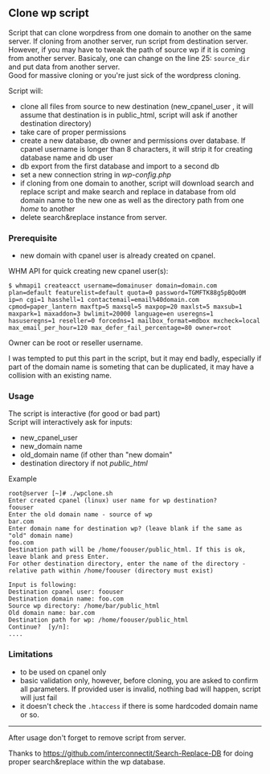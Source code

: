 ## Clone wp script ##

Script that can clone worpdress from one domain to another on the same server. If cloning from another server, run script from 
destination server. However, if you may have to tweak the path of source wp if it is coming from another server. Basicaly, one can change on the line 25: `source_dir` and put data from another server.    
Good for massive cloning or you're just sick of the wordpress cloning.  

Script will:

* clone all files from source to new destination (new_cpanel_user , it will assume that destination is in public_html, script will ask if another destination directory) 
* take care of proper permissions
* create a new database, db owner and permissions over database. If cpanel username is longer than 8 characters, it will strip it for creating database name and db user
* db export from the first database and import to a second db
* set a new connection string in *wp-config.php*
* if cloning from one domain to another, script will download search and replace script and make search and replace in database from old domain name to the new one as well as the directory path from one *home* to another
* delete search&replace instance from server.

### Prerequisite  ###

* new domain with cpanel user is already created on cpanel.

WHM API for quick creating new cpanel user(s):

```
$ whmapi1 createacct username=domainuser domain=domain.com plan=default featurelist=default quota=0 password=TGMFTK88g5pBQo0M ip=n cgi=1 hasshell=1 contactemail=email%40domain.com cpmod=paper_lantern maxftp=5 maxsql=5 maxpop=20 maxlst=5 maxsub=1 maxpark=1 maxaddon=3 bwlimit=20000 language=en useregns=1 hasuseregns=1 reseller=0 forcedns=1 mailbox_format=mdbox mxcheck=local max_email_per_hour=120 max_defer_fail_percentage=80 owner=root
```

Owner can be root or reseller username.

I was tempted to put this part in the script, but it may end badly, especially if part of the domain name is someting that can be duplicated, it may have a collision with an existing name.

### Usage ###
The script is interactive (for good or bad part)   
Script will interactively ask for inputs:

* new_cpanel_user
* new_domain name
* old_domain name (if other than "new domain"
* destination directory if not *public_html*

Example
```
root@server [~]# ./wpclone.sh 
Enter created cpanel (linux) user name for wp destination?
foouser
Enter the old domain name - source of wp
bar.com
Enter domain name for destination wp? (leave blank if the same as "old" domain name)
foo.com
Destination path will be /home/foouser/public_html. If this is ok, leave blank and press Enter. 
For other destination directory, enter the name of the directory - relative path within /home/foouser (directory must exist)

Input is following:
Destination cpanel user: foouser
Destination domain name: foo.com 
Source wp directory: /home/bar/public_html 
Old domain name: bar.com 
Destination path for wp: /home/foouser/public_html 
Continue?  [y/n]: 
....
```

### Limitations ###

* to be used on cpanel only
* basic validation only, however, before cloning, you are asked to confirm all parameters. If provided user is invalid, nothing bad will happen, script will just fail
* it doesn't check the `.htaccess` if there is some hardcoded domain name or so.

---

After usage don't forget to remove script from server.

Thanks to https://github.com/interconnectit/Search-Replace-DB for doing proper search&replace within the wp database.


